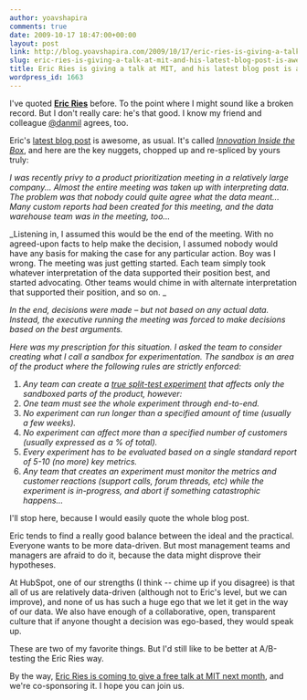 ```yaml
---
author: yoavshapira
comments: true
date: 2009-10-17 18:47:00+00:00
layout: post
link: http://blog.yoavshapira.com/2009/10/17/eric-ries-is-giving-a-talk-at-mit-and-his-latest-blog-post-is-awesome/
slug: eric-ries-is-giving-a-talk-at-mit-and-his-latest-blog-post-is-awesome
title: Eric Ries is giving a talk at MIT, and his latest blog post is awesome
wordpress_id: 1663
---
```


I've quoted **[Eric Ries](http://www.startuplessonslearned.com/)** before.  To the point where I might sound like a broken record.  But I don't really care: he's that good.  I know my friend and colleague [@danmil](http://twitter.com/danmil) agrees, too.

  


Eric's [latest blog post](http://www.startuplessonslearned.com/2009/10/innovation-inside-box.html) is awesome, as usual.  It's called _[Innovation Inside the Box](http://www.startuplessonslearned.com/2009/10/innovation-inside-box.html)_, and here are the key nuggets, chopped up and re-spliced by yours truly:

  


_I was recently privy to a product prioritization meeting in a relatively large company... Almost the entire meeting was taken up with interpreting data. The problem was that nobody could quite agree what the data meant... Many custom reports had been created for this meeting, and the data warehouse team was in the meeting, too..._

  


_Listening in, I assumed this would be the end of the meeting. With no agreed-upon facts to help make the decision, I assumed nobody would have any basis for making the case for any particular action. Boy was I wrong. The meeting was just getting started. Each team simply took whatever interpretation of the data supported their position best, and started advocating. Other teams would chime in with alternate interpretation that supported their position, and so on. _

  


_In the end, decisions were made – but not based on any actual data. Instead, the executive running the meeting was forced to make decisions based on the best arguments._

  


_Here was my prescription for this situation. I asked the team to consider creating what I call a sandbox for experimentation. The sandbox is an area of the product where the following rules are strictly enforced:_  


  1. _Any team can create a _[_true split-test experiment_](http://www.startuplessonslearned.com/2008/09/one-line-split-test-or-how-to-ab-all.html)_ that affects only the sandboxed parts of the product, however:_
  2. _One team must see the whole experiment through end-to-end._
  3. _No experiment can run longer than a specified amount of time (usually a few weeks)._
  4. _No experiment can affect more than a specified number of customers (usually expressed as a % of total)._
  5. _Every experiment has to be evaluated based on a single standard report of 5-10 (no more) key metrics._
  6. _Any team that creates an experiment must monitor the metrics and customer reactions (support calls, forum threads, etc) while the experiment is in-progress, and abort if something catastrophic happens..._

I'll stop here, because I would easily quote the whole blog post.

  


Eric tends to find a really good balance between the ideal and the practical.  Everyone wants to be more data-driven.  But most management teams and managers are afraid to do it, because the data might disprove their hypotheses.

  


At HubSpot, one of our strengths (I think -- chime up if you disagree) is that all of us are relatively data-driven (although not to Eric's level, but we can improve), and none of us has such a huge ego that we let it get in the way of our data.  We also have enough of a collaborative, open, transparent culture that if anyone thought a decision was ego-based, they would speak up.

  


These are two of my favorite things.  But I'd still like to be better at A/B-testing the Eric Ries way.

  


By the way, [Eric Ries is coming to give a free talk at MIT next month](http://theleanstartuptalkmit.eventbrite.com/), and we're co-sponsoring it.  I hope you can join us.

  

